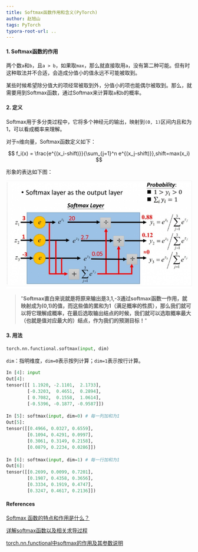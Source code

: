 ```yaml
---
title: Softmax函数作用和含义(PyTorch)
author: 赵旭山
tags: PyTorch
typora-root-url: ..
---
```


#### 1. Softmax函数的作用

两个数`a`和`b`，且`a > b`，如果取`max`，那么就直接取用`a`，没有第二种可能。但有时这种取法并不合适，会造成分值小的值永远不可能被取到。

某些时候希望除分值大的项经常被取到外，分值小的项也能偶尔被取到。那么，就需要用到Softmax函数，通过Softmax来计算取`a`和`b`的概率。

#### 2. 定义

Softmax用于多分类过程中，它将多个神经元的输出，映射到`(0, 1)`区间内且和为1，可以看成概率来理解。

对于`n`维向量，Softmax函数定义如下：

$$ f_i(x) = \frac{e^{(x_i-shift)}}{\sum_{j=1}^n e^{(x_j-shift)}},shift=max(x_i) $$

形象的表达如下图：

![](/assets/images/softmax202003081717.jpg)

> "**Softmax直白来说就是将原来输出是3,1,-3通过softmax函数一作用，就映射成为(0,1)的值，而这些值的累和为1（满足概率的性质），那么我们就可以将它理解成概率，在最后选取输出结点的时候，我们就可以选取概率最大（也就是值对应最大的）结点，作为我们的预测目标！**"

#### 3. 用法

```python
torch.nn.functional.softmax(input, dim)
```

`dim`：指明维度，`dim=0`表示按列计算；`dim=1`表示按行计算。

```python
In [4]: input                                                   
Out[4]: 
tensor([[ 1.1920, -2.1101,  2.1733],
        [-0.3203,  0.4651,  0.2894],
        [ 0.7082,  0.1558,  1.0614],
        [-0.5396, -0.1877, -0.9587]])

In [5]: softmax(input, dim=0) # 每一列加和为1
Out[5]: 
tensor([[0.4966, 0.0327, 0.6559],
        [0.1094, 0.4291, 0.0997],
        [0.3061, 0.3149, 0.2158],
        [0.0879, 0.2234, 0.0286]])

In [6]: softmax(input, dim=1) # 每一行加和为1
Out[6]: 
tensor([[0.2699, 0.0099, 0.7201],
        [0.1987, 0.4358, 0.3656],
        [0.3334, 0.1919, 0.4747],
        [0.3247, 0.4617, 0.2136]])
```





#### References

[Softmax 函数的特点和作用是什么？](https://www.zhihu.com/question/23765351)

[详解softmax函数以及相关求导过程](https://zhuanlan.zhihu.com/p/25723112)

[torch.nn.functional中softmax的作用及其参数说明](https://www.cnblogs.com/wanghui-garcia/p/10675588.html)


